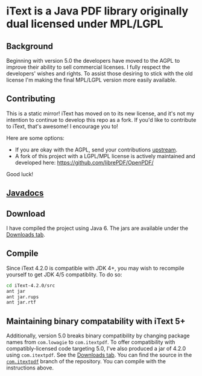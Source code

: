 # iText is a Java PDF library originally dual licensed under MPL/LGPL #

## Background ##

Beginning with version 5.0 the developers have moved to the AGPL to improve their ability to sell commercial licenses. I fully respect the developers' wishes and rights. To assist those desiring to stick with the old license I'm making the final MPL/LGPL version more easily available.

## Contributing ##
This is a static mirror!
iText has moved on to its new license, and it's not my intention to continue to develop this repo as a fork.
If you'd like to contribute to iText, that's awesome! I encourage you to!

Here are some options:
- If you are okay with the AGPL, send your contributions [upstream](http://itextpdf.com/).
- A fork of this project with a LGPL/MPL license is actively maintained and developed here: https://github.com/librePDF/OpenPDF/

Good luck!

## [Javadocs](http://ymasory.github.com/iText-4.2.0/) ##

## Download ##

I have compiled the project using Java 6. The jars are available under the [Downloads tab](https://github.com/ymasory/iText-4.2.0/downloads).

## Compile ##

Since iText 4.2.0 is compatible with JDK 4+, you may wish to recompile yourself to get JDK 4/5 compatiblity.
To do so:

```sh
cd iText-4.2.0/src
ant jar
ant jar.rups
ant jar.rtf
```

## Maintaining binary compatability with iText 5+ ##

Additionally, version 5.0 breaks binary compatibility by changing package names from ``com.lowagie`` to ``com.itextpdf``.
To offer compatibility with compatibly-licensed code targeting 5.0, I've also produced a jar of 4.2.0 using ``com.itextpdf``.
See the [Downloads tab](https://github.com/ymasory/iText-4.2.0/downloads).
You can find the source in the [``com.itextpdf``](https://github.com/ymasory/iText-4.2.0/tree/com.itextpdf) branch of the repository.
You can compile with the instructions above.
